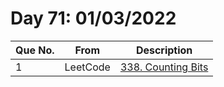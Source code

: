 # Day 71: 01/03/2022

| Que No. | From | Description |
| --- | --- | --- |
| 1 | LeetCode | [338. Counting Bits](https://leetcode.com/problems/counting-bits/) |
